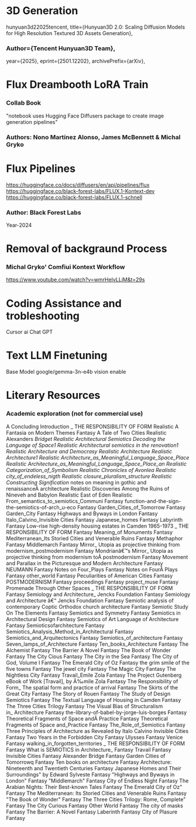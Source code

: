 # 3D Generation 
hunyuan3d22025tencent,
title={Hunyuan3D 2.0: Scaling Diffusion Models for High Resolution Textured 3D Assets Generation},
### Author={Tencent Hunyuan3D Team},
year={2025},
eprint={2501.12202},
archivePrefix={arXiv},
<br>

# Flux Dreambooth LoRA Train 
### Collab Book
"notebook uses Hugging Face Diffusers package to create image generation pipelines"
### Authors: Nono Martínez Alonso, James McBennett & Michal Gryko
<p></p>


# Flux Pipelines
https://huggingface.co/docs/diffusers/en/api/pipelines/flux
https://huggingface.co/black-forest-labs/FLUX.1-Kontext-dev
https://huggingface.co/black-forest-labs/FLUX.1-schnell
### Author: Black Forest Labs
Year-2024
<p></p>

# Removal of backgraund Process
### Michal Gryko' Comfiui Kontext Workflow 
https://www.youtube.com/watch?v=wmrHeIvLLjM&t=29s
<p></p>

# Coding Assistance and trobleshooting
Cursor ai
Chat GPT
<p></p>


# Text LLM Finetuning 
Base Model google/gemma-3n-e4b vision enable 
<p></p>

# Literary Resources
 ### Academic exploration (not for commercial use)

A Concluding Introduction _ THE RESPONSIBILITY OF FORM	Realistic
A Fantasia on Modern Themes	Fantasy
A Tale of Two Cities	Realistic
Alexanders _Bridget	Realistic
Architectural Semiotics Decoding the Language of Space1	Realistic
Architectural semiotics in the renovation1	Realistic
Architecture and Democrasy	Realistic
Architecture	Realistic
Architecture1	Realistic
Architecture_as_Meaningful_Language_Space_Place	Realistic
Architecture_as_Meaningful_Language_Space_Place_an	Realistic
Categorization_of_Symbolism	Realistic
Chronicles of Avonlea	Realistic
city_of_endeless_nigth	Realistic
closure_pluralism_structure	Realistic
Constructing Signification_ notes on meaning in gothic and renaissanceÂ architecture	Realistic
Discoveries Among the Ruins of Nineveh and Babylon	Realistic
East of Eden	Realistic
From_semantics_to_semiotics_Communi	Fantasy
function-and-the-sign-the-semiotics-of-arch_u-eco	Fantasy
Garden_Cities_of_Tomorrow	Fantasy
Garden_City	Fantasy
Highways and Byways in London	Fantasy
Italo_Calvino_Invisible Cities	Fantasy
Japanese_homes	Fantasy
Labyrinth	Fantasy
Low-rise high-density housing estates in Camden 1965-1973 _ THE RESPONSIBILITY OF FORM	Fantasy
Meaning_of Monuments	Fantasy
Mediterranean_Its Storied Cities and Venerable Ruins	Fantasy
Methaphor	Fantasy
Middlemarch	Fantasy
Mirror_ Utopia as projective thinking from modernism_postmodernism	Fantasy
Mondrianâ€™s Mirror_ Utopia as projective thinking from modernism toÂ postmodernism	Fantasy
Movement and Parallax in the Picturesque and Modern Architecture	Fantasy
NEUMANN	Fantasy
Notes on Four_Plays	Fantasy
Notes on FourÂ Plays	Fantasy
other_world	Fantasy
Peculiarities of American Cities	Fantasy
POSTMODERNISM	Fantasy
proceedings	Fantasy
project_muse	Fantasy
Promenade Through Other Spaces _ THE RESPONSIBILITY OF FORM	Fantasy
Semiology and Architecture_ Jencks Foundation	Fantasy
Semiology and Architecture â€“ Jencks Foundation	Fantasy
Semiotic analysis of contemporary Coptic Orthodox church architecture	Fantasy
Semiotic Study On The Elements	Fantasy
Semiotics and Symmetry	Fantasy
Semiotics in Architectural Design	Fantasy
Semiotics of Art Language of Architecture	Fantasy
Semioticsofarchitecture	Fantasy
Semiotics_Analysis_Method_in_Architectural	Fantasy
Semiotics_and_Arquitectonics	Fantasy
Semiotics_of_architecture	Fantasy
Seven_lamps_of_Architecture	Fantasy
Ten_books_Architecture	Fantasy
The Alchemist	Fantasy
The Barrier A Novel	Fantasy
The Book of Wonder	Fantasy
The City Cious	Fantasy
The City in the Sea	Fantasy
The City of God, Volume I	Fantasy
The Emerald City of Oz	Fantasy
the grim smile of the five towns	Fantasy
The jewel city	Fantasy
The Magic City	Fantasy
The Nightless City	Fantasy
Travail_Emile Zola	Fantasy
The Project Gutenberg eBook of Work [Travail], by Ã‰mile Zola	Fantasy
The Responsibility of Form_ The spatial form and practice of arrival	Fantasy
The Skirts of the Great City	Fantasy
The Story of Rouen	Fantasy
The Study of Design Semiotics	Fantasy
The Textual Language of Housing in Camden	Fantasy
The Three Cities Trilogy	Fantasy
The Visual Bias of Structuralism in_ Architecture	Fantasy
the-library-of-babel-by-jorge-luis-borges	Fantasy
Theoretical Fragments of Space andÂ Practice	Fantasy
Theoretical Fragments of Space and_Practice	Fantasy
The_Role_of_Semiotics	Fantasy
Three Principles of Architecture as Revealed by Italo Calvino Invisible Cities	Fantasy
Two Years in the Forbidden City	Fantasy
Ulysses	Fantasy
Venice	Fantasy
walking_in_forgotten_territories _ THE RESPONSIBILITY OF FORM	Fantasy
What is SEMIOTICS in Architecture_	Fantasy
Travail	Fantasy
Invisible Cities	Fantasy
Alexander Bridge	Fantasy
Garden Cities of Tomorrowq	Fantasy
Ten books on architecture	Fantasy
Architecture: Nineteenth and Twentieth Centuries	Fantasy
Japanese Homes and Their Surroundings" by Edward Sylveste	Fantasy
"Highways and Byways in London"	Fantasy
"Middlemarch"	Fantasy
City of Endless Night	Fantasy
The Arabian Nights: Their Best-known Tales	Fantasy
The Emerald City of Oz"	Fantasy
The Mediterranean: Its Storied Cities and Venerable Ruins	Fantasy
"The Book of Wonder"	Fantasy
The Three Cities Trilogy: Rome, Complete"	Fantasy
The City Curious	Fantasy
Other World	Fantasy
The city of masks	Fantasy
The Barrier: A Novel	Fantasy
Laberinth	Fantasy
City of Plasure	Fantasy
